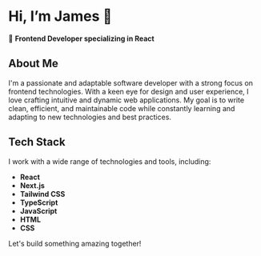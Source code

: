 # Hi, I’m James 👋
🌱 **Frontend Developer specializing in React**

## About Me

I'm a passionate and adaptable software developer with a strong focus on frontend technologies. With a keen eye for design and user experience, I love crafting intuitive and dynamic web applications. My goal is to write clean, efficient, and maintainable code while constantly learning and adapting to new technologies and best practices.

## Tech Stack

I work with a wide range of technologies and tools, including:
- **React**
- **Next.js**
- **Tailwind CSS**
- **TypeScript**
- **JavaScript**
- **HTML**
- **CSS**


Let's build something amazing together!
